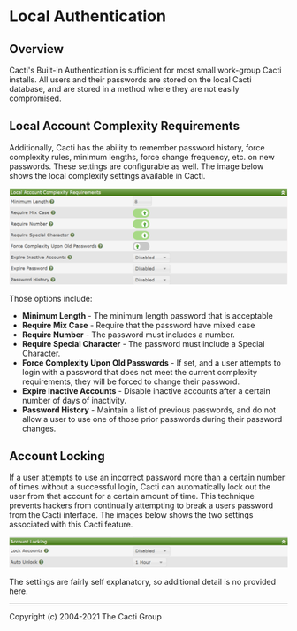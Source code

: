 # Local Authentication

## Overview

Cacti's Built-in Authentication is sufficient for most small work-group Cacti
installs.  All users and their passwords are stored on the local Cacti
database, and are stored in a method where they are not easily compromised.

## Local Account Complexity Requirements

Additionally, Cacti has the ability to remember password history, force 
complexity rules, minimum lengths, force change frequency, etc. on new 
passwords.  These settings are configurable as well.  The image below
shows the local complexity settings available in Cacti.

![Local Complexity Settings](images/settings-auth-local-complexity.png)

Those options include:

- **Minimum Length** - The minimum length password that is acceptable
- **Require Mix Case** - Require that the password have mixed case
- **Require Number** - The password must includes a number.
- **Require Special Character** - The password must include a Special
  Character.
- **Force Complexity Upon Old Passwords** - If set, and a user attempts
  to login with a password that does not meet the current complexity
  requirements, they will be forced to change their password.
- **Expire Inactive Accounts** - Disable inactive accounts after
  a certain number of days of inactivity.
- **Password History** - Maintain a list of previous passwords, and
  do not allow a user to use one of those prior passwords during
  their password changes.

## Account Locking

If a user attempts to use an incorrect password more than a certain
number of times without a successful login, Cacti can automatically
lock out the user from that account for a certain amount of time.
This technique prevents hackers from continually attempting to
break a users password from the Cacti interface.  The images
below shows the two settings associated with this Cacti feature.

![Local Lockout Settings](images/settings-auth-local-locking.png)

The settings are fairly self explanatory, so additional detail is no
provided here.

---
Copyright (c) 2004-2021 The Cacti Group
